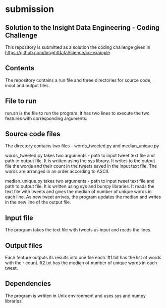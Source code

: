 # submission
## Solution to the Insight Data Engineering - Coding Challenge
This repository is submitted as a solution the coding challenge given in https://github.com/InsightDataScience/cc-example. 

## Contents
The repository contains a run file and three directories for source code, inout and output files. 

## File to run
run.sh is the file to run the program. It has two lines to execute the two features with corresponding arguments.

## Source code files
The directory contains two files - words_tweeted.py and median_unique.py

words_tweeted.py takes two arguments - path to input tweet text file and path to output file. It is written using the sys library. It writes to the output file the words and their count in the tweets saved in the input text file. The words are arranged in an order according to ASCII.

median_unique.py takes two arguments - path to input tweet text file and path to output file. It is written using sys and bumpy libraries. It reads the text file with tweets and gives the median of number of unique words in each line. As new tweet arrives, the program updates the median and writes in the new line of the output file. 

## Input file
The program takes the text file with tweets as input and reads the lines. 

## Output files
Each feature outputs its results into one file each. ft1.txt has the list of words with their count. ft2.txt has the median of number of unique words in each tweet.

## Dependencies
The program is written in Unix environment and uses sys and numpy libraries.